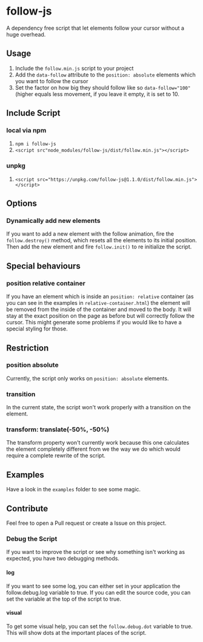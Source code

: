 # follow-js
A dependency free script that let elements follow your cursor without a huge overhead.

## Usage
1. Include the `follow.min.js` script to your project
2. Add the `data-follow` attribute to the `position: absolute` elements which you want to follow the cursor
3. Set the factor on how big they should follow like so `data-follow="100"` (higher equals less movement, if you 
leave it empty, it is set to 10.

## Include Script
### local via npm
1. `npm i follow-js`
2. `<script src"node_modules/follow-js/dist/follow.min.js"></script>`

### unpkg
1. `<script src="https://unpkg.com/follow-js@1.1.0/dist/follow.min.js"></script>`

## Options
### Dynamically add new elements
If you want to add a new element with the follow animation, fire the `follow.destroy()` method, which resets all the 
elements to its initial position. Then add the new element and fire `follow.init()` to re initialize the script. 

## Special behaviours
### position relative container
If you have an element which is inside an `position: relative` container (as you can see in the examples in 
`relative-container.html`) the element will be removed from the inside of the container and moved to the body. It will 
stay at the exact position on the page as before but will correctly follow the cursor. This might generate some problems 
if you would like to have a special styling for those.

## Restriction
### position absolute
Currently, the script only works on `position: absolute` elements.

### transition
In the current state, the script won't work properly with a transition on the element. 

### transform: translate(-50%, -50%)
The transform property won't currently work because this one calculates the element completely different from we the way 
we do which would require a complete rewrite of the script.

## Examples
Have a look in the `examples` folder to see some magic. 

## Contribute
Feel free to open a Pull request or create a Issue on this project.

### Debug the Script
If you want to improve the script or see why something isn't working as expected, you have two debugging methods.

#### log
If you want to see some log, you can either set in your application the follow.debug.log variable to true. If you can
edit the source code, you can set the variable at the top of the script to true.

#### visual 
To get some visual help, you can set the `follow.debug.dot` variable to true. This will show dots at the important 
places of the script.